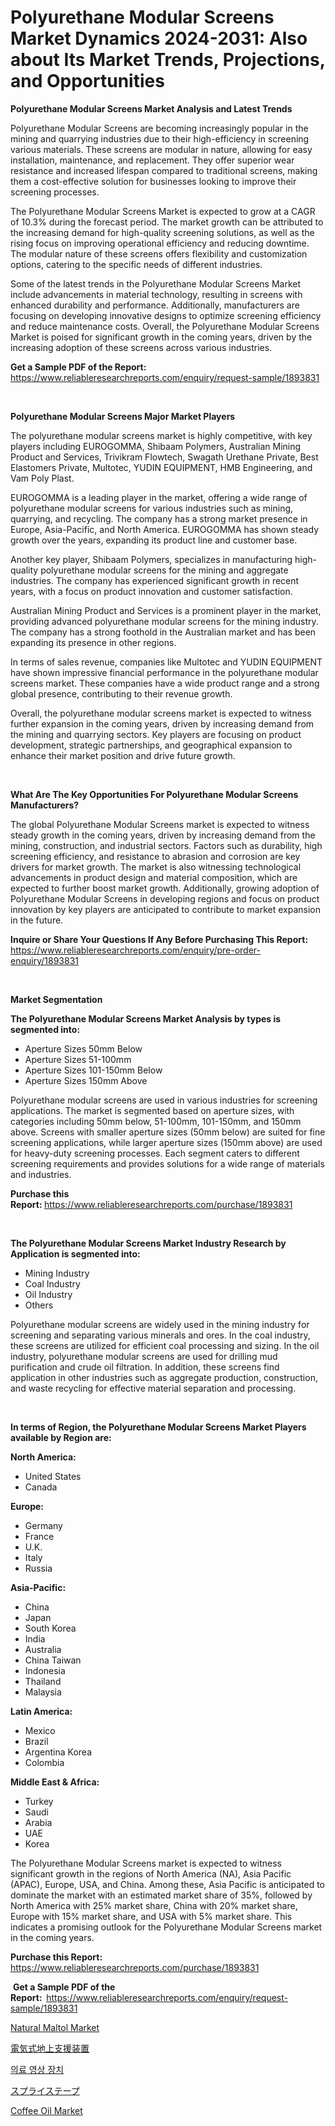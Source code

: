 <p><h1>Polyurethane Modular Screens Market Dynamics 2024-2031: Also about Its Market Trends, Projections, and Opportunities</h1></p><p><strong>Polyurethane Modular Screens Market Analysis and Latest Trends</strong></p>
<p><p>Polyurethane Modular Screens are becoming increasingly popular in the mining and quarrying industries due to their high-efficiency in screening various materials. These screens are modular in nature, allowing for easy installation, maintenance, and replacement. They offer superior wear resistance and increased lifespan compared to traditional screens, making them a cost-effective solution for businesses looking to improve their screening processes.</p><p>The Polyurethane Modular Screens Market is expected to grow at a CAGR of 10.3% during the forecast period. The market growth can be attributed to the increasing demand for high-quality screening solutions, as well as the rising focus on improving operational efficiency and reducing downtime. The modular nature of these screens offers flexibility and customization options, catering to the specific needs of different industries.</p><p>Some of the latest trends in the Polyurethane Modular Screens Market include advancements in material technology, resulting in screens with enhanced durability and performance. Additionally, manufacturers are focusing on developing innovative designs to optimize screening efficiency and reduce maintenance costs. Overall, the Polyurethane Modular Screens Market is poised for significant growth in the coming years, driven by the increasing adoption of these screens across various industries.</p></p>
<p><strong>Get a Sample PDF of the Report:&nbsp;</strong> <a href="https://www.reliableresearchreports.com/enquiry/request-sample/1893831">https://www.reliableresearchreports.com/enquiry/request-sample/1893831</a></p>
<p>&nbsp;</p>
<p><strong>Polyurethane Modular Screens Major Market Players</strong></p>
<p><p>The polyurethane modular screens market is highly competitive, with key players including EUROGOMMA, Shibaam Polymers, Australian Mining Product and Services, Trivikram Flowtech, Swagath Urethane Private, Best Elastomers Private, Multotec, YUDIN EQUIPMENT, HMB Engineering, and Vam Poly Plast.</p><p>EUROGOMMA is a leading player in the market, offering a wide range of polyurethane modular screens for various industries such as mining, quarrying, and recycling. The company has a strong market presence in Europe, Asia-Pacific, and North America. EUROGOMMA has shown steady growth over the years, expanding its product line and customer base.</p><p>Another key player, Shibaam Polymers, specializes in manufacturing high-quality polyurethane modular screens for the mining and aggregate industries. The company has experienced significant growth in recent years, with a focus on product innovation and customer satisfaction.</p><p>Australian Mining Product and Services is a prominent player in the market, providing advanced polyurethane modular screens for the mining industry. The company has a strong foothold in the Australian market and has been expanding its presence in other regions.</p><p>In terms of sales revenue, companies like Multotec and YUDIN EQUIPMENT have shown impressive financial performance in the polyurethane modular screens market. These companies have a wide product range and a strong global presence, contributing to their revenue growth.</p><p>Overall, the polyurethane modular screens market is expected to witness further expansion in the coming years, driven by increasing demand from the mining and quarrying sectors. Key players are focusing on product development, strategic partnerships, and geographical expansion to enhance their market position and drive future growth.</p></p>
<p>&nbsp;</p>
<p><strong>What Are The Key Opportunities For Polyurethane Modular Screens Manufacturers?</strong></p>
<p><p>The global Polyurethane Modular Screens market is expected to witness steady growth in the coming years, driven by increasing demand from the mining, construction, and industrial sectors. Factors such as durability, high screening efficiency, and resistance to abrasion and corrosion are key drivers for market growth. The market is also witnessing technological advancements in product design and material composition, which are expected to further boost market growth. Additionally, growing adoption of Polyurethane Modular Screens in developing regions and focus on product innovation by key players are anticipated to contribute to market expansion in the future.</p></p>
<p><strong>Inquire or Share Your Questions If Any Before Purchasing This Report:</strong> <a href="https://www.reliableresearchreports.com/enquiry/pre-order-enquiry/1893831">https://www.reliableresearchreports.com/enquiry/pre-order-enquiry/1893831</a></p>
<p>&nbsp;</p>
<p><strong>Market Segmentation</strong></p>
<p><strong>The Polyurethane Modular Screens Market Analysis by types is segmented into:</strong></p>
<p><ul><li>Aperture Sizes 50mm Below</li><li>Aperture Sizes 51-100mm</li><li>Aperture Sizes 101-150mm Below</li><li>Aperture Sizes 150mm Above</li></ul></p>
<p><p>Polyurethane modular screens are used in various industries for screening applications. The market is segmented based on aperture sizes, with categories including 50mm below, 51-100mm, 101-150mm, and 150mm above. Screens with smaller aperture sizes (50mm below) are suited for fine screening applications, while larger aperture sizes (150mm above) are used for heavy-duty screening processes. Each segment caters to different screening requirements and provides solutions for a wide range of materials and industries.</p></p>
<p><strong>Purchase this Report:&nbsp;</strong><a href="https://www.reliableresearchreports.com/purchase/1893831">https://www.reliableresearchreports.com/purchase/1893831</a></p>
<p>&nbsp;</p>
<p><strong>The Polyurethane Modular Screens Market Industry Research by Application is segmented into:</strong></p>
<p><ul><li>Mining Industry</li><li>Coal Industry</li><li>Oil Industry</li><li>Others</li></ul></p>
<p><p>Polyurethane modular screens are widely used in the mining industry for screening and separating various minerals and ores. In the coal industry, these screens are utilized for efficient coal processing and sizing. In the oil industry, polyurethane modular screens are used for drilling mud purification and crude oil filtration. In addition, these screens find application in other industries such as aggregate production, construction, and waste recycling for effective material separation and processing.</p></p>
<p>&nbsp;</p>
<p><strong>In terms of Region, the Polyurethane Modular Screens Market Players available by Region are:</strong></p>
<p>
    <p> <strong> North America: </strong>
        <ul>
            <li>United States</li>
            <li>Canada</li>
        </ul>
        </p> 
    <p> <strong> Europe: </strong>
        <ul>
            <li>Germany</li>
            <li>France</li>
            <li>U.K.</li>
            <li>Italy</li>
            <li>Russia</li>
        </ul>
        </p> 
    <p> <strong> Asia-Pacific: </strong>
        <ul>
            <li>China</li>
            <li>Japan</li>
            <li>South Korea</li>
            <li>India</li>
            <li>Australia</li>
            <li>China Taiwan</li>
            <li>Indonesia</li>
            <li>Thailand</li>
            <li>Malaysia</li>
        </ul>
        </p> 
    <p> <strong> Latin America: </strong>
        <ul>
            <li>Mexico</li>
            <li>Brazil</li>
            <li>Argentina Korea</li>
            <li>Colombia</li>
        </ul>
        </p> 
    <p> <strong> Middle East & Africa: </strong>
        <ul>
            <li>Turkey</li>
            <li>Saudi</li>
            <li>Arabia</li>
            <li>UAE</li>
            <li>Korea</li>
        </ul>
    </p>
    </p>
<p><p>The Polyurethane Modular Screens market is expected to witness significant growth in the regions of North America (NA), Asia Pacific (APAC), Europe, USA, and China. Among these, Asia Pacific is anticipated to dominate the market with an estimated market share of 35%, followed by North America with 25% market share, China with 20% market share, Europe with 15% market share, and USA with 5% market share. This indicates a promising outlook for the Polyurethane Modular Screens market in the coming years.</p></p>
<p><strong>Purchase this Report: </strong><a href="https://www.reliableresearchreports.com/purchase/1893831">https://www.reliableresearchreports.com/purchase/1893831</a></p>
<p>&nbsp;<strong>Get a Sample PDF of the Report:&nbsp;&nbsp;</strong><a href="https://www.reliableresearchreports.com/enquiry/request-sample/1893831">https://www.reliableresearchreports.com/enquiry/request-sample/1893831</a></p>
<p><strong></strong></p>
<p><p><a href="https://issuu.com/reportprime-2/docs/natural-maltol-market-size-2030.pptx">Natural Maltol Market</a></p><p><a href="https://github.com/xnljig2898992/Market-Research-Report-List-1/blob/main/15986751910.md">電気式地上支援装置</a></p><p><a href="https://github.com/trmesnao7959541/Market-Research-Report-List-1/blob/main/14483921572.md">의료 영상 장치</a></p><p><a href="https://github.com/adcxff01450218/Market-Research-Report-List-1/blob/main/67499971911.md">スプライステープ</a></p><p><a href="https://issuu.com/reportprime-2/docs/coffee-oil-market-size-2030.pptx">Coffee Oil Market</a></p></p>